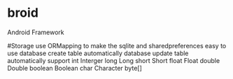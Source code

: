broid
=====
Android Framework

#Storage
 use ORMapping to make the sqlite and sharedpreferences easy to use
 database create table automatically
 database update table automatically
 support int Interger long Long short Short float Float double Double boolean Boolean char Character byte[]
 

